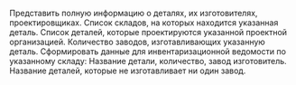 ﻿Представить полную информацию о деталях, их изготовителях, проектировщиках.
Список складов, на которых находится указанная деталь.
Список деталей, которые проектируются указанной проектной организацией.
Количество заводов, изготавливающих указанную деталь.
Сформировать данные для инвентаризационной ведомости по указанному складу: Название детали, количество, завод изготовитель.
Название деталей, которые не изготавливает ни один завод.
